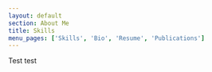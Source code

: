 ```yaml
---
layout: default
section: About Me
title: Skills
menu_pages: ['Skills', 'Bio', 'Resume', 'Publications']
---
```


Test test
